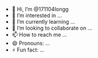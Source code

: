 - 👋 Hi, I’m @171104longg
- 👀 I’m interested in ...
- 🌱 I’m currently learning ...
- 💞️ I’m looking to collaborate on ...
- 📫 How to reach me ...
- 😄 Pronouns: ...
- ⚡ Fun fact: ...

<!---
171104longg/171104longg is a ✨ special ✨ repository because its `README.md` (this file) appears on your GitHub profile.
You can click the Preview link to take a look at your changes.
--->
